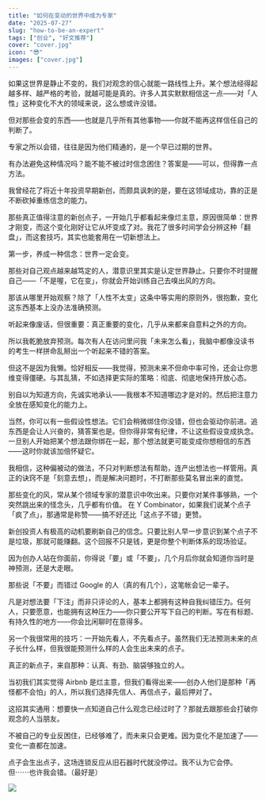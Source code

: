 ```yaml
---
title: "如何在变动的世界中成为专家"
date: "2025-07-27"
slug: "how-to-be-an-expert"
tags: ["创业", "好文推荐"]
cover: "cover.jpg"
icon: "😎"
images: ["cover.jpg"]
---
```

如果这世界是静止不变的，我们对观念的信心就能一路线性上升。某个想法经得起越多样、越严格的考验，就越可能是真的。许多人其实默默相信这一点——对「人性」这种变化不大的领域来说，这么想或许没错。



但对那些会变的东西——也就是几乎所有其他事物——你就不能再这样信任自己的判断了。



专家之所以会错，往往是因为他们精通的，是一个早已过期的世界。



有办法避免这种情况吗？能不能不被过时信念困住？答案是——可以，但得靠一点方法。



我曾经花了将近十年投资早期新创，而颇具讽刺的是，要在这领域成功，靠的正是不断砍掉重练信念的能力。



那些真正值得注意的新创点子，一开始几乎都看起来像烂主意，原因很简单：世界才刚变，而这个变化刚好让它从坏变成了对。我花了很多时间学会分辨这种「翻盘」，而这套技巧，其实也能套用在一切新想法上。



第一步，养成一种信念：世界一定会变。



那些对自己观点越来越笃定的人，潜意识里其实是认定世界静止。只要你不时提醒自己——「不是喔，它在变」，你就会开始训练自己去嗅出风的方向。



那该从哪里开始观察？除了「人性不太变」这条中等实用的原则外，很抱歉，变化这东西基本上没办法准确预测。



听起来像废话，但很重要：真正重要的变化，几乎从来都来自意料之外的方向。



所以我乾脆放弃预测。每次有人在访问里问我「未来怎么看」，我脑中都像没读书的考生一样拼命乱掰出一个听起来不错的答案。



但这不是因为我懒。恰好相反——我觉得，预测未来不但命中率可怜，还会让你思维变得僵硬。与其乱猜，不如选择更实际的策略：彻底、彻底地保持开放心态。



别自以为知道方向，先诚实地承认——我根本不知道哪边才是对的。然后把注意力全放在感知变化的能力上。



当然，你可以有一些假设性想法。它们会稍微绑住你没错，但也会驱动你前进。追东西是会让人兴奋的，猜答案也是。但你得非常有纪律，不让这些假设变成执念。
一旦别人开始把某个想法跟你绑在一起，那个想法就更可能变成你想相信的东西——这时你就该加倍怀疑它。



我相信，这种偏被动的做法，不只对判断想法有帮助，连产出想法也一样管用。真正的诀窍不是「刻意去想」，而是解决问题时，不打断那些莫名冒出来的直觉。



那些变化的风，常从某个领域专家的潜意识中吹出来。只要你对某件事够熟，一个突然跳出来的怪念头，几乎都有价值。
在 Y Combinator，如果我们说某个点子「疯了点」，那通常是称赞——搞不好还比「这点子不错」更赞。



新创投资人有极高的动机要刷新自己的信念。只要比别人早一步意识到某个点子不是垃圾，那就可能赚翻。这个回报不只是钱，更是你整个判断体系的现场验证。



因为创办人站在你面前，你得说「要」或「不要」，几个月后你就会知道你当时是神预测，还是大走眼。



那些说「不要」而错过 Google 的人（真的有几个），这笔帐会记一辈子。



凡是对想法要「下注」而非只评论的人，基本上都拥有这种自我纠错压力。任何人，只要愿意，也能拥有这种压力——你只要公开写下自己的判断。写在有标题、有持久性的地方——你会比闲聊时在意得多。



另一个我很常用的技巧：一开始先看人，不先看点子。虽然我们无法预测未来的点子长什么样，但我很能预测什么样的人会生出未来的点子。



真正的新点子，来自那种：认真、有劲、脑袋够独立的人。



当初我们其实觉得 Airbnb 是烂主意，但我们看得出来——创办人他们是那种「再怪都不会怕」的人，所以我们选择先信人、再信点子，最后押对了。



这招其实通用：想要快一点知道自己什么观念已经过时了？那就去跟那些会打破你观念的人当朋友。



不被自己的专业反困住，已经够难了，而未来只会更难。因为变化不是加速了——变化一直都在加速。



点子会生出点子，这场连锁反应从旧石器时代就没停过。我不认为它会停。
但⋯⋯也许我会错。（最好是）




![](https://prod-files-secure.s3.us-west-2.amazonaws.com/112d0858-5090-4d34-a606-b75eb8d65fd2/46476355-9cf3-4e99-9b7a-3531bc426380/1000202064.png?X-Amz-Algorithm=AWS4-HMAC-SHA256&X-Amz-Content-Sha256=UNSIGNED-PAYLOAD&X-Amz-Credential=ASIAZI2LB4664BP6K657%2F20250913%2Fus-west-2%2Fs3%2Faws4_request&X-Amz-Date=20250913T224304Z&X-Amz-Expires=3600&X-Amz-Security-Token=IQoJb3JpZ2luX2VjENf%2F%2F%2F%2F%2F%2F%2F%2F%2F%2FwEaCXVzLXdlc3QtMiJHMEUCIQDCl4lZfEWV989HEr3NJ2WMaIx32CvpQgK%2FUk%2ByytkPuQIgFOmM0l9tZ%2BL9xHFJ5LbCkYev7NFKl2XyBkLckPSwaEAq%2FwMIUBAAGgw2Mzc0MjMxODM4MDUiDMLOmafK2jEyKYwqbCrcA6sBgopmX6Wi%2FsfpYnoxxI9r6T%2FaQW2K9moMoYewRcT8OGI8oNigv6HyQ%2FodtnuUO77zRfIbAPKz0%2BzRIzG1INn6nZc1OIP0KbOf%2BsKMYptEi2rsvvGSyr1jDu5oaY5dMmJ00RD583Vs7tPsH0%2Fpds6IllKDbDwrAZ%2Bj3jzBm4yE9z%2F%2FMnh9MxKvGy6RK4VYUYyxojpGQfOUET%2B%2B2X9fF4RJCXYM%2BHejCUPLg0OOp72mZPcjbuIiLIiI9iKJZntiy0H8X4uihvAQ66N%2FbhQcAK%2Bloi%2Fvqay%2BqOgN4ZGcMx42F02yG5lHN75DuDTNyZO7aXjMf0mJ5ZDWQ2M9usK%2F%2Bf%2FScZFwIC3GO702yL3ISJRKt2Q5yXaoRn91YnIvXUaAMmlG%2BDpzQ5RLWjmPTUu%2BqtrM3j4mgZAis9UOmZGnseKSo9GgCV1gQ6LVcTKjtJJkzT3oguT29hkv97mQW6jdtt6rOZdg366E8PL7tSY%2BGsv%2BLv5IDI1OSV9ASHgYFBcvg%2Bj1I8KT1yuLuTTg3dfdtMl3%2Fr3H1B507sRMmRlQ5hCCJUPaAe4bC4WegpTxfEK3Xa%2BEPExWA4xA9XXlbVYD9A6WNY%2B0iN87tGTA%2F3eQ9ExioYP8wwAXNx8np0FuMO7fl8YGOqUBdFe1IxEkbTLoiW%2FCGMdWJd%2FZjF0qmfNo0iH2vJOPq8zCg2KOB2aP2ctd5CWsEqVNDjYr28ghZfz3R%2F0XF0LeRfcQfstYPaYl5VgHaATduKukLZ6tC9yETrHKo6nRKuisRGwIeO6uecwIcKpO5KgMbUEfXs04yywFwgx8XBV8ORUWBkrpqMvJBgFZsY6OPxHqCUHaaGIuQWysILdT2z5Png9wsnsb&X-Amz-Signature=485d7efda18638f86145ede317420dfa6a7a439550b759e01ebc41824e3deda0&X-Amz-SignedHeaders=host&x-amz-checksum-mode=ENABLED&x-id=GetObject)

